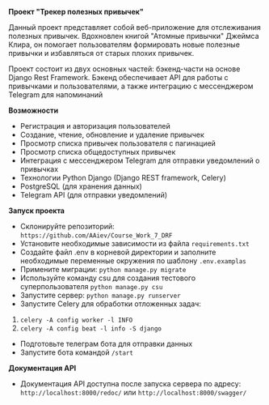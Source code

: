 **Проект "Трекер полезных привычек"**

Данный проект представляет собой веб-приложение для отслеживания полезных привычек. Вдохновлен книгой "Атомные привычки" Джеймса Клира, он помогает пользователям формировать новые полезные привычки и избавляться от старых плохих привычек.

Проект состоит из двух основных частей: бэкенд-части на основе Django Rest Framework. Бэкенд обеспечивает API для работы с привычками и пользователями, а также интеграцию с мессенджером Telegram для напоминаний

**Возможности** 

* Регистрация и авторизация пользователей
* Создание, чтение, обновление и удаление привычек
* Просмотр списка привычек пользователя с пагинацией
* Просмотр списка общедоступных привычек
* Интеграция с мессенджером Telegram для отправки уведомлений о привычках
* Технологии Python Django (Django REST framework, Celery)
* PostgreSQL (для хранения данных)
* Telegram API (для отправки уведомлений)

**Запуск проекта**

* Склонируйте репозиторий: `https://github.com/AAiev/Course_Work_7_DRF`
* Установите необходимые зависимости из файла `requirements.txt`
* Создайте файл .env в корневой директории и заполните необходимые переменные окружения по шаблону `.env.examplas`
* Примените миграции: `python manage.py migrate`
* Используйте команду csu для создания тестового суперпользователя `python manage.py csu`
* Запустите сервер: `python manage.py runserver`
* Запустите Celery для обработки отложенных задач:
1. `celery -A config worker -l INFO`
2. `celery -A config beat -l info -S django`
* Подготовьте телеграм бота для отправки данных
* Запустите бота командой `/start`

**Документация API**

* Документация API доступна после запуска сервера по адресу: `http://localhost:8000/redoc/` или `http://localhost:8000/swagger/`



